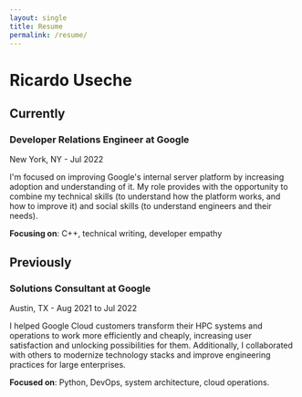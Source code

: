 ```yaml
---
layout: single
title: Resume
permalink: /resume/
---
```


# Ricardo Useche

## Currently

### Developer Relations Engineer at Google
New York, NY - Jul 2022

I'm focused on improving Google's internal server platform by increasing adoption and understanding of it. My role provides with the opportunity to combine my technical skills (to understand how the platform works, and how to improve it) and social skills (to understand engineers and their needs).

**Focusing on**: C++, technical writing, developer empathy

## Previously

### Solutions Consultant at Google
Austin, TX - Aug 2021 to Jul 2022

I helped Google Cloud customers transform their HPC systems and operations to work more efficiently and cheaply, increasing user satisfaction and unlocking possibilities for them. Additionally, I collaborated with others to modernize technology stacks and improve engineering practices for large enterprises.

**Focused on**: Python, DevOps, system architecture, cloud operations.
